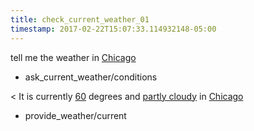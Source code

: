 ```yaml
---
title: check_current_weather_01
timestamp: 2017-02-22T15:07:33.114932148-05:00
---
```


tell me the weather in [Chicago](city)
* ask_current_weather/conditions

< It is currently [60](temperature) degrees and [partly cloudy](condition) in [Chicago](city)
* provide_weather/current
